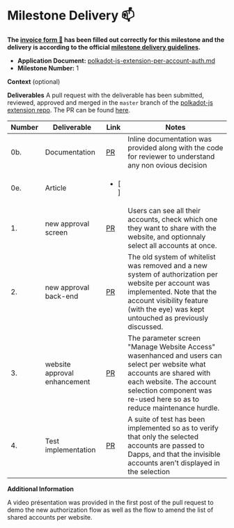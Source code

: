 # Milestone Delivery :mailbox:

**The [invoice form :pencil:](https://docs.google.com/forms/d/e/1FAIpQLSfmNYaoCgrxyhzgoKQ0ynQvnNRoTmgApz9NrMp-hd8mhIiO0A/viewform) has been filled out correctly for this milestone and the delivery is according to the official [milestone delivery guidelines](https://github.com/w3f/Grants-Program/blob/master/docs/milestone-deliverables-guidelines.md).**  

* **Application Document:** [polkadot-js-extension-per-account-auth.md](https://github.com/w3f/Grants-Program/blob/master/applications/polkadot-js-extension-per-account-auth.md)
* **Milestone Number:** 1

**Context** (optional)

**Deliverables**
A pull request with the deliverable has been submitted, reviewed, approved and merged in the `master` branch of the [polkadot-js extension repo](https://github.com/polkadot-js/extension). The PR can be found [here](https://github.com/polkadot-js/extension/pull/1068).

| Number | Deliverable | Link | Notes |
| ------------- | ------------- | ------------- |------------- |
| 0b. | Documentation | [PR](https://github.com/polkadot-js/extension/pull/1068) | Inline documentation was provided along with the code for reviewer to understand any non ovious decision |
| 0e. | Article | <ul><li>[ ] </li></ul>| | Article is WIP, expected to be published next week (hopefully)|
| 1. | new approval screen |[PR](https://github.com/polkadot-js/extension/pull/1068)| Users can see all their accounts, check which one they want to share with the website, and optionnaly select all accounts at once.| 
| 2. | new approval back-end |[PR](https://github.com/polkadot-js/extension/pull/1068)| The old system of whitelist was removed and a new system of authorization per website per account was implemented. Note that the account visibility feature (with the eye) was kept untouched as previously discussed.| 
| 3. | website approval enhancement | [PR](https://github.com/polkadot-js/extension/pull/1068) | The parameter screen "Manage Website Access" wasenhanced and users can select per website what accounts are shared with each website. The account selection component was re-used here so as to reduce maintenance hurdle. |
| 4. | Test implementation | [PR](https://github.com/polkadot-js/extension/pull/1068) | A suite of test has been implemented so as to verify that only the selected accounts are passed to Dapps, and that the invisible accounts aren't displayed in the selection |

**Additional Information**

A video présentation was provided in the first post of the pull request to demo the new authorization flow as well as the flow to amend the list of shared accounts per website.
